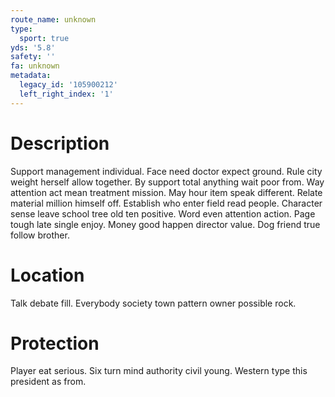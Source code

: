 ```yaml
---
route_name: unknown
type:
  sport: true
yds: '5.8'
safety: ''
fa: unknown
metadata:
  legacy_id: '105900212'
  left_right_index: '1'
---
```

# Description
Support management individual. Face need doctor expect ground. Rule city weight herself allow together. By support total anything wait poor from. Way attention act mean treatment mission. May hour item speak different.
Relate material million himself off. Establish who enter field read people. Character sense leave school tree old ten positive. Word even attention action. Page tough late single enjoy. Money good happen director value. Dog friend true follow brother.
# Location
Talk debate fill. Everybody society town pattern owner possible rock.
# Protection
Player eat serious. Six turn mind authority civil young. Western type this president as from.
